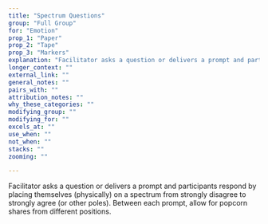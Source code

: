 ```yaml
---
title: "Spectrum Questions"
group: "Full Group"
for: "Emotion"
prop_1: "Paper"
prop_2: "Tape"
prop_3: "Markers"
explanation: "Facilitator asks a question or delivers a prompt and participants respond by placing themselves (physically) on a spectrum from strongly disagree to strongly agree (or other poles). Between each prompt, allow for popcorn shares from different positions."
longer_context: ""
external_link: ""
general_notes: ""
pairs_with: ""
attribution_notes: ""
why_these_categories: ""
modifying_group: ""
modifying_for: ""
excels_at: ""
use_when: ""
not_when: ""
stacks: ""
zooming: ""

---
```


Facilitator asks a question or delivers a prompt and participants respond by placing themselves (physically) on a spectrum from strongly disagree to strongly agree (or other poles). Between each prompt, allow for popcorn shares from different positions.
